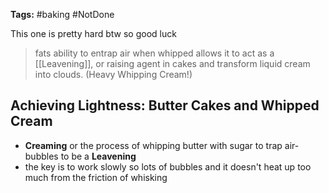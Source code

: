 
**Tags:** #baking #NotDone 

This one is pretty hard btw so good luck

> fats ability to entrap air when whipped allows it to act as a [[Leavening]], or raising agent in cakes and transform liquid cream into clouds. (Heavy Whipping Cream!)

## Achieving Lightness: Butter Cakes and Whipped Cream

- **Creaming** or the process of whipping butter with sugar to trap air-bubbles to be a **Leavening**
- the key is to work slowly so lots of bubbles and it doesn't heat up too much from the friction of whisking